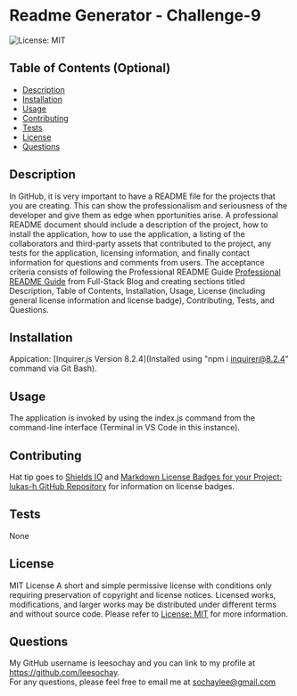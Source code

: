 # Readme Generator - Challenge-9

 ![License: MIT](https://img.shields.io/badge/License-MIT-yellow.svg)

## Table of Contents (Optional)
  - [Description](#description)
  - [Installation](#installation)
  - [Usage](#usage)
  - [Contributing](#contributing)
  - [Tests](#tests)
  - [License](#license)
  - [Questions](#questions)

## Description
In GitHub, it is very important to have a README file for the projects that you are creating.  This can show the professionalism and seriousness of the developer and give them as edge when  pportunities arise. A professional README document should include a description of the project, how to install the application, how to use the application, a listing of the collaborators and third-party assets that contributed to the project, any tests for the application, licensing information, and finally contact information for questions and comments from users. The acceptance criteria consists of following the Professional README Guide [Professional README Guide](https://coding-boot-camp.github.io/full-stack/github/professional-readme-guide) from  Full-Stack Blog and creating sections titled Description, Table of Contents, Installation, Usage, License (including general license information and license badge), Contributing, Tests, and Questions.

## Installation
Appication: [Inquirer.js Version 8.2.4](Installed using "npm i inquirer@8.2.4" command via Git Bash).

## Usage
The application is invoked by using the index.js command from the command-line interface (Terminal in VS Code in this instance).

## Contributing
Hat tip goes to [Shields IO](https://shields.io/category/license) and [Markdown License Badges for your Project: lukas-h GitHub Repository](https://gist.github.com/lukas-h/2a5d00690736b4c3a7ba) for information on license badges.

## Tests
None

## License
MIT License
A short and simple permissive license with conditions only requiring preservation of copyright and license notices. Licensed works, modifications, and larger works may be distributed under different terms and without source code. Please refer to [License: MIT](https://choosealicense.com/licenses/mit/) for more information.

## Questions
My GitHub username is leesochay and you can link to my profile at https://github.com/leesochay.  
For any questions, please feel free to email me at sochaylee@gmail.com